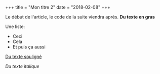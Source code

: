 +++
title = "Mon titre 2"
date = "2018-02-08"
+++

Le début de l'article, le code de la suite viendra après.
**Du texte en gras**

Une liste:

* Ceci
* Cela
* Et puis ça aussi

<u>Du texte souligné</u>



*Du texte italique*
